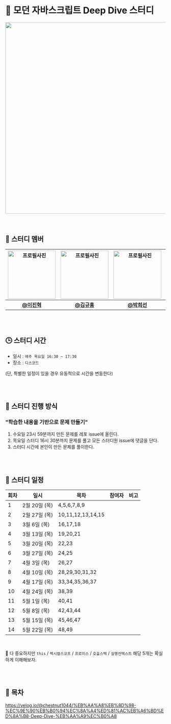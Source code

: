 # 🦎 모던 자바스크립트 Deep Dive 스터디
<div align="center">
  <img src="https://github.com/user-attachments/assets/550c4d73-0771-4b6e-84b3-a4fad6a830ae" width="600"/>
</div>

<br/>
<br/>

## 👤 스터디 멤버
   <div align="center">
     
| <img src="https://github.com/user-attachments/assets/f315094a-0de0-4eca-bc4c-7e48cb2a7b6f" width="150" alt="프로필사진"> | <img src="https://github.com/user-attachments/assets/067c37c2-f544-4238-8358-eb5f051fef4a" width="150" alt="프로필사진">  | <img src="https://github.com/user-attachments/assets/a97c1d70-6107-44c3-8de8-d0fa708090ca" width="150" alt="프로필사진"> |  <img src="https://github.com/user-attachments/assets/713158dd-64a7-40c4-b177-ed85896a6cf1" width="150" alt="프로필사진">  |  <img src="https://github.com/user-attachments/assets/372ad506-b2d2-41fc-ae4e-adbb2466f292" width="150" alt="프로필사진">  |
| :-------------------------------------------------------------------------------------------: | :-------------------------------------------------------------------------------------------: | :-------------------------------------------------------------------------------------------: | :-------------------------------------------------------------------------------------------: | :-------------------------------------------------------------------------------------------:
|                            <div align = "center"><b>[@이진혁](https://github.com/constantly-dev)</b></div>                            |                            <div align = "center"><b>[@김규홍](https://github.com/rtttr1)</b></div>                            |                            <div align = "center"><b>[@박희선](https://github.com/heesunee)</b></div>                            |                             <div align = "center"><b>[@한수정](https://github.com/hansoojeongsj)</b></div>                            |                             <div align = "center"><b>[@김건휘](https://github.com/KIMGEONHWI)</b></div>

</div>

<br/>
<br/>

## 🕒 스터디 시간
- 일시 : `매주 목요일 16:30 ~ 17:30`
- 장소 : `디스코드`

(단, 특별한 일정이 있을 경우 유동적으로 시간을 변동한다)

<br/>
<br/>

## 📢 스터디 진행 방식
### "학습한 내용을 기반으로 문제 만들기"
1. 수요일 23시 59분까지 만든 문제를 레포 issue에 올린다. 
2. 목요일 스터디 16시 30분까지 문제를 풀고 모든 스터디원 issue에 댓글을 단다.
3. 스터디 시간에 본인이 만든 문제를 풀이한다. 

<br/>
<br/>

## 📆 스터디 일정
| 회차 | 일시 | 목차 | 참여자 | 비고 |
|----|----|----|----|----|
| 1  | 2월 20일 (목) | 4,5,6,7,8,9 |    |    |    
| 2  | 2월 27일 (목)  | 10,11,12,13,14,15   |    |    |    
| 3  | 3월 6일 (목)  | 16,17,18 |    |    |    
| 4  | 3월 13일 (목)  | 19,20,21 |    |    |    
| 5  | 3월 20일 (목)  | 22,23 |    |    |    
| 6  | 3월 27일 (목)  | 24,25 |    |    |    
| 7  | 4월 3일 (목)  | 26,27 |    |    |    
| 8  | 4월 10일 (목)  | 28,29,30,31,32 |    |    |    
| 9  | 4월 17일 (목)  | 33,34,35,36,37   |    |    |    
| 10 | 4월 24일 (목)  | 38,39 |    |    |    
| 11 | 5월 1일 (목)  | 40,41 |    |    |    
| 12 | 5월 8일 (목)  | 42,43,44 |    |    |    
| 13 | 5월 15일 (목)  | 45,46,47 |    |    |    
| 14 | 5월 22일 (목)  | 48,49 |    |    |    

<br/>

📌 다 중요하지만 `this` / `렉시컬스코프` / `프로미스` / `호출스택` / `실행컨텍스트` 해당 5개는 확실하게 이해해보자.

<br/>
<br/>

## 🔗 목차
https://velog.io/@chestnut1044/%EB%AA%A8%EB%8D%98-%EC%9E%90%EB%B0%94%EC%8A%A4%ED%81%AC%EB%A6%BD%ED%8A%B8-Deep-Dive-%EB%AA%A9%EC%B0%A8
